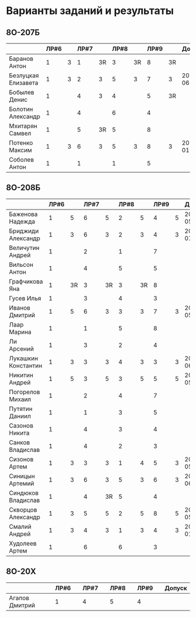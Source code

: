 # Варианты заданий и результаты

## 8О-207Б
|                     | ЛР#6 |   | ЛР#7 |   | ЛР#8 |   | ЛР#9 |   |   Допуск   |
|---------------------|------|---|------|---|------|---|------|---|------------|
| Баранов Антон       |  1   | 3 |  1   | 3R|  3   | 3R|  8   | 3R|            |
| Безлуцкая Елизавета |  1   | 3 |  2   | 3 |  5   | 3 |  7   | 3 | 2018-06-16 |
| Бобылев Денис       |  1   |   |  4   | 3 |  4   |   |  5   | 3R|            |
| Болотин Александр   |  1   |   |  4   |   |  6   |   |  4   |   |            |
| Мхитарян Самвел     |  1   |   |  5   | 3R|  5   |   |  8   |   |            |
| Потенко Максим      |  1   | 3 |  6   | 3 |  5   | 3 |  8   | 3 | 2019-01-19 |
| Соболев Антон       |  1   |   |  1   |   |  1   |   |  5   |   |            |

## 8О-208Б
|                     | ЛР#6 |   | ЛР#7 |   | ЛР#8 |   | ЛР#9 |   |   Допуск   |
|---------------------|------|---|------|---|------|---|------|---|------------|
| Баженова Надежда    |  1   | 5 |  6   | 5 |  2   | 5 |  4   | 5 | 2018-05-05 |
| Бриджиди Александр  |  1   | 3 |  6   | 3 |  2   | 3 |  4   | 3 | 2018-07-14 |
| Величутин Андрей    |  1   |   |  2   |   |  1   |   |  7   |   |            |
| Вильсон Антон       |  1   |   |  4   |   |  5   |   |  5   |   |            |
| Графчикова Яна      |  1   | 3R|  3   | 3R|  3   | 3R|  8   |   |            |
| Гусев Илья          |  1   |   |  3   |   |  4   |   |  3   |   |            |
| Иванов Дмитрий      |  1   | 5 |  6   | 3 |  3   | 3 |  7   | 3 | 2018-05-19 |
| Лаар Марина         |  1   |   |  1   |   |  5   |   |  8   |   |            |
| Ли Арсений          |  1   |   |  3   |   |  2   |   |  4   |   |            |
| Лукашкин Константин |  1   | 3 |  3   | 3 |  4   | 3 |  3   | 3 | 2018-06-16 |
| Никитин Андрей      |  1   | 5 |  3   | 5 |  3   | 5 |  5   | 5 | 2018-05-05 |
| Погорелов Михаил    |  1   |   |  2   |   |  4   |   |  7   |   |            |
| Путятин Даниил      |  1   |   |  1   |   |  3   |   |  5   |   |            |
| Сазонов Никита      |  1   |   |  4   |   |  3   |   |  4   |   |            |
| Санков Владислав    |  1   |   |  4   |   |  2   |   |  3   |   |            |
| Сизонов Артем       |  1   | 3 |  3   | 3 |  1   | 4 |  5   | 3 | 2018-05-19 |
| Синицын Артемий     |  1   | 3 |  6   | 3 |  5   | 3 |  6   | 3 | 2018-06-16 |
| Синдюков Владислав  |  1   |   |  4   | 3R|  5   |   |  4   |   |            |
| Скворцов Александр  |  1   | 3 |  5   | 5 |  2   | 5 |  8   | 5 | 2018-05-05 |
| Смалий Андрей       |  1   | 3 |  4   | 3 |  1   | 3 |  4   | 3 | 2019-01-26 |
| Худолеев Артем      |  1   |   |  6   |   |  6   |   |  3   |   |            |

## 8О-20X
|                     | ЛР#6 |   | ЛР#7 |   | ЛР#8 |   | ЛР#9 |   |   Допуск   |
|---------------------|------|---|------|---|------|---|------|---|------------|
| Агапов Дмитрий      |  1   |   |  4   |   |  5   |   |  4   |   |            |
